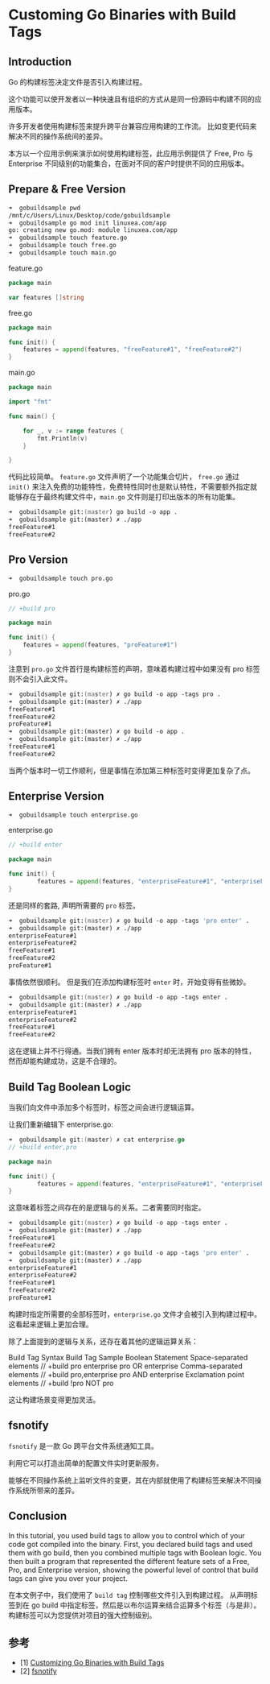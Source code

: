 # Customing Go Binaries with Build Tags


## Introduction

Go 的构建标签决定文件是否引入构建过程。

这个功能可以使开发者以一种快速且有组织的方式从是同一份源码中构建不同的应用版本。

许多开发者使用构建标签来提升跨平台兼容应用构建的工作流。
比如变更代码来解决不同的操作系统间的差异。


本方以一个应用示例来演示如何使用构建标签，此应用示例提供了 Free, Pro 与 Enterprise 不同级别的功能集合，在面对不同的客户时提供不同的应用版本。



## Prepare & Free Version

```zsh
➜  gobuildsample pwd
/mnt/c/Users/Linux/Desktop/code/gobuildsample
➜  gobuildsample go mod init linuxea.com/app
go: creating new go.mod: module linuxea.com/app
➜  gobuildsample touch feature.go
➜  gobuildsample touch free.go
➜  gobuildsample touch main.go
```

feature.go
```go
package main

var features []string
```


free.go
```go
package main

func init() {
	features = append(features, "freeFeature#1", "freeFeature#2")
}
```


main.go
```go
package main

import "fmt"

func main() {

	for _, v := range features {
		fmt.Println(v)
	}

}
```


代码比较简单。
`feature.go` 文件声明了一个功能集合切片， `free.go` 通过 `init()` 来注入免费的功能特性，免费特性同时也是默认特性，不需要额外指定就能够存在于最终构建文件中，`main.go` 文件则是打印出版本的所有功能集。

```zsh
➜  gobuildsample git:(master) go build -o app .
➜  gobuildsample git:(master) ✗ ./app
freeFeature#1
freeFeature#2
```



## Pro Version

```zsh
➜  gobuildsample touch pro.go
```

pro.go
```go
// +build pro

package main

func init() {
	features = append(features, "proFeature#1")
}
```

注意到 `pro.go` 文件首行是构建标签的声明，意味着构建过程中如果没有 pro 标签则不会引入此文件。

```zsh
➜  gobuildsample git:(master) ✗ go build -o app -tags pro .
➜  gobuildsample git:(master) ✗ ./app
freeFeature#1
freeFeature#2
proFeature#1
➜  gobuildsample git:(master) ✗ go build -o app .
➜  gobuildsample git:(master) ✗ ./app
freeFeature#1
freeFeature#2
```

当两个版本时一切工作顺利，但是事情在添加第三种标签时变得更加复杂了点。


## Enterprise Version

```zsh
➜  gobuildsample touch enterprise.go
```

enterprise.go
```go
// +build enter

package main

func init() {
        features = append(features, "enterpriseFeature#1", "enterpriseFeature#2")
}
```

还是同样的套路, 声明所需要的 `pro` 标签。

```zsh
➜  gobuildsample git:(master) ✗ go build -o app -tags 'pro enter' .
➜  gobuildsample git:(master) ✗ ./app
enterpriseFeature#1
enterpriseFeature#2
freeFeature#1
freeFeature#2
proFeature#1
```

事情依然很顺利。
但是我们在添加构建标签时 `enter` 时，开始变得有些微妙。

```zsh
➜  gobuildsample git:(master) ✗ go build -o app -tags enter .
➜  gobuildsample git:(master) ✗ ./app
enterpriseFeature#1
enterpriseFeature#2
freeFeature#1
freeFeature#2
```

这在逻辑上并不行得通。当我们拥有 enter 版本时却无法拥有 pro 版本的特性，然而却能构建成功，这是不合理的。



## Build Tag Boolean Logic

当我们向文件中添加多个标签时，标签之间会进行逻辑运算。

让我们重新编辑下 enterprise.go:

```go
➜  gobuildsample git:(master) ✗ cat enterprise.go
// +build enter,pro

package main

func init() {
        features = append(features, "enterpriseFeature#1", "enterpriseFeature#2")
}
```

这意味着标签之间存在的是逻辑与的关系。二者需要同时指定。

```zsh
➜  gobuildsample git:(master) ✗ go build -o app -tags enter .
➜  gobuildsample git:(master) ✗ ./app
freeFeature#1
freeFeature#2
➜  gobuildsample git:(master) ✗ go build -o app -tags 'pro enter' .
➜  gobuildsample git:(master) ✗ ./app
enterpriseFeature#1
enterpriseFeature#2
freeFeature#1
freeFeature#2
proFeature#1
```

构建时指定所需要的全部标签时，`enterprise.go`  文件才会被引入到构建过程中。这看起来逻辑上更加合理。

除了上面提到的逻辑与关系，还存在着其他的逻辑运算关系：

Build Tag Syntax	Build Tag Sample	Boolean Statement
Space-separated elements	// +build pro enterprise	pro OR enterprise
Comma-separated elements	// +build pro,enterprise	pro AND enterprise
Exclamation point elements	// +build !pro	NOT pro

这让构建场景变得更加灵活。


## fsnotify

`fsnotify` 是一款 Go 跨平台文件系统通知工具。

利用它可以打造出简单的配置文件实时更新服务。

能够在不同操作系统上监听文件的变更，其在内部就使用了构建标签来解决不同操作系统所带来的差异。


## Conclusion

In this tutorial, you used build tags to allow you to control which of your code got compiled into the binary. First, you declared build tags and used them with go build, then you combined multiple tags with Boolean logic. You then built a program that represented the different feature sets of a Free, Pro, and Enterprise version, showing the powerful level of control that build tags can give you over your project.

在本文例子中，我们使用了 `build tag` 控制哪些文件引入到构建过程。
从声明标签到在 go build 中指定标签，然后是以布尔运算来结合运算多个标签（与是非）。
构建标签可以为您提供对项目的强大控制级别。


## 参考

- [1] [Customizing Go Binaries with Build Tags](https://www.digitalocean.com/community/tutorials/customizing-go-binaries-with-build-tags)
- [2] [fsnotify](https://github.com/fsnotify/fsnotify)